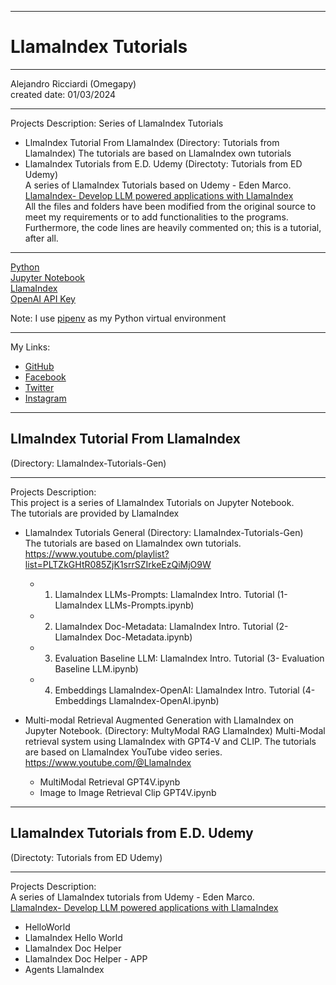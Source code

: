 -----------------------------------------------------------------------------------------------------------------------------
# LlamaIndex Tutorials
-----------------------------------------------------------------------------------------------------------------------------

 Alejandro Ricciardi (Omegapy)  
 created date: 01/03/2024  

-----------------------------------------------------------------------------------------------------------------------------

Projects Description:
Series of LlamaIndex Tutorials

- LlmaIndex Tutorial From LlamaIndex (Directory: Tutorials from LlamaIndex)
The tutorials are based on LlamaIndex own tutorials
- LlamaIndex Tutorials from E.D. Udemy (Directoty: Tutorials from ED Udemy)  
A series of LlamaIndex Tutorials based on Udemy - Eden Marco.  
[LlamaIndex- Develop LLM powered applications with LlamaIndex](https://www.udemy.com/course/lamaindex/)  
All the files and folders have been modified from the original source to meet my requirements or to add functionalities to the programs. 
Furthermore, the code lines are heavily commented on; this is a tutorial, after all.

-----------------------------------------------------------------------------------------------------------------------------

[Python](https://www.python.org/)  
[Jupyter Notebook](https://jupyter.org/)  
[LlamaIndex](https://www.llamaindex.ai/)  
[OpenAI API Key](https://openai.com/)  	

Note: I use [pipenv]( https://pipenv.pypa.io/en/latest/) as my Python virtual environment

-----------------------------------------------------------------------------------------------------------------------------

My Links:   
- [GitHub](https://github.com/Omegapy)   
- [Facebook](https://www.facebook.com/profile.php?id=100089638857137)  
- [Twitter](https://twitter.com/RicciardiAlex)   
- [Instagram](https://www.instagram.com/alexomegapy/)  

-----------------------------------------------------------------------------------------------------------------------------
## LlmaIndex Tutorial From LlamaIndex 
(Directory: LlamaIndex-Tutorials-Gen)

-----------------------------------------------------------------------------------------------------------------------------  

Projects Description:  
This project is a series of LlamaIndex Tutorials on Jupyter Notebook.  
The tutorials are provided by LlamaIndex

- LlamaIndex Tutorials General (Directory: LlamaIndex-Tutorials-Gen)  
The tutorials are based on LlamaIndex own tutorials.  
https://www.youtube.com/playlist?list=PLTZkGHtR085ZjK1srrSZIrkeEzQiMjO9W
	- 1. LlamaIndex LLMs-Prompts: LlamaIndex Intro. Tutorial (1- LlamaIndex LLMs-Prompts.ipynb)
	- 2. LlamaIndex Doc-Metadata: LlamaIndex Intro. Tutorial (2- LlamaIndex Doc-Metadata.ipynb)
	- 3. Evaluation Baseline LLM: LlamaIndex Intro. Tutorial (3- Evaluation Baseline LLM.ipynb)
	- 4. Embeddings LlamaIndex-OpenAI: LlamaIndex Intro. Tutorial (4- Embeddings LlamaIndex-OpenAI.ipynb)

- Multi-modal Retrieval Augmented Generation with LlamaIndex on Jupyter Notebook. (Directory: MultyModal RAG LlamaIndex)
Multi-Modal retrieval system using LlamaIndex with GPT4-V and CLIP. 
The tutorials are based on LlamaIndex YouTube video series.  
https://www.youtube.com/@LlamaIndex  
	- MultiModal Retrieval GPT4V.ipynb
	- Image to Image Retrieval Clip GPT4V.ipynb

-----------------------------------------------------------------------------------------------------------------------------
## LlamaIndex Tutorials from E.D. Udemy  
(Directoty: Tutorials from ED Udemy)

-----------------------------------------------------------------------------------------------------------------------------

Projects Description:  
A series of LlamaIndex tutorials from Udemy - Eden Marco.  
[LlamaIndex- Develop LLM powered applications with LlamaIndex](https://www.udemy.com/course/lamaindex/)  
  - HelloWorld
  - LlamaIndex Hello World
  - LlamaIndex Doc Helper
  - LlamaIndex Doc Helper - APP
  - Agents LlamaIndex




